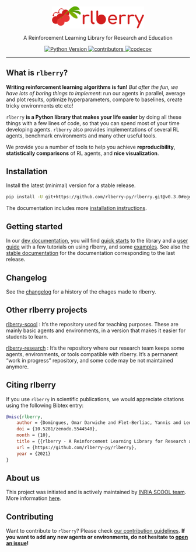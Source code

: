 <!-- Logo -->
<p align="center">
   <img src="https://raw.githubusercontent.com/rlberry-py/rlberry/main/assets/logo_wide.svg" width="50%">
</p>


<!-- Short description -->
<p align="center">
   A Reinforcement Learning Library for Research and Education
</p>

<!-- The badges -->
<p align="center">
   <a href="https://pypi.org/project/rlberry/">
      <img alt="Python Version" src="https://img.shields.io/badge/python-3.11-blue">
   </a>
   <a href="https://img.shields.io/github/contributors/rlberry-py/rlberry">
      <img alt="contributors" src="https://img.shields.io/github/contributors/rlberry-py/rlberry">
   </a>
   <a href="https://codecov.io/gh/rlberry-py/rlberry">
      <img alt="codecov" src="https://codecov.io/gh/rlberry-py/rlberry/branch/main/graph/badge.svg?token=TIFP7RUD75">
     </a>
</p>


<!-- Horizontal rule -->
<hr>

<!-- Table of content -->

## What is `rlberry`?

**Writing reinforcement learning algorithms is fun!** *But after the fun, we have lots of boring things to implement*:
run our agents in parallel, average and plot results, optimize hyperparameters, compare to baselines, create tricky
environments etc etc!

`rlberry` **is a Python library that makes your life easier** by doing all these things with a few lines of code, so
that you can spend most of your time developing agents.
`rlberry` also provides implementations of several RL agents, benchmark environments and many other useful tools.

We provide you a number of tools to help you achieve **reproducibility**, **statistically comparisons** of RL agents, and **nice visualization**.

## Installation

Install the latest (minimal) version for a stable release.

```bash
pip install -U git+https://github.com/rlberry-py/rlberry.git@v0.3.0#egg=rlberry[default]
```

The documentation includes more [installation instructions](https://rlberry-py.github.io/rlberry/installation.html).


## Getting started

In our [dev documentation](https://rlberry-py.github.io/rlberry/), you will find [quick starts](https://rlberry-py.github.io/rlberry/basics/quick_start_rl/quickstart.html#quick-start) to the library and a [user guide](https://rlberry-py.github.io/rlberry/user_guide.html) with a few tutorials on using rlberry, and some [examples](https://rlberry-py.github.io/rlberry/auto_examples/index.html). See also the [stable documentation](https://rlberry-py.github.io/rlberry/stable/) for the documentation corresponding to the last release.


## Changelog

See the [changelog](https://rlberry-py.github.io/rlberry/changelog.html) for a history of the chages made to rlberry.

## Other rlberry projects

[rlberry-scool](https://github.com/rlberry-py/rlberry-scool) : It’s the repository used for teaching purposes. These are mainly basic agents and environments, in a version that makes it easier for students to learn.

[rlberry-research](https://github.com/rlberry-py/rlberry-research) : It’s the repository where our research team keeps some agents, environments, or tools compatible with rlberry. It’s a permanent “work in progress” repository, and some code may be not maintained anymore.


## Citing rlberry

If you use `rlberry` in scientific publications, we would appreciate citations using the following Bibtex entry:

```bibtex
@misc{rlberry,
    author = {Domingues, Omar Darwiche and Flet-Berliac, Yannis and Leurent, Edouard and M{\'e}nard, Pierre and Shang, Xuedong and Valko, Michal},
    doi = {10.5281/zenodo.5544540},
    month = {10},
    title = {{rlberry - A Reinforcement Learning Library for Research and Education}},
    url = {https://github.com/rlberry-py/rlberry},
    year = {2021}
}
```

## About us
This project was initiated and is actively maintained by [INRIA SCOOL team](https://team.inria.fr/scool/).
More information [here](https://rlberry-py.github.io/rlberry/stable/about.html).

## Contributing

Want to contribute to `rlberry`? Please check [our contribution guidelines](https://rlberry-py.github.io/rlberry/stable/contributing.html). **If you want to add any new agents or environments, do not hesitate
to [open an issue](https://github.com/rlberry-py/rlberry/issues/new/choose)!**
